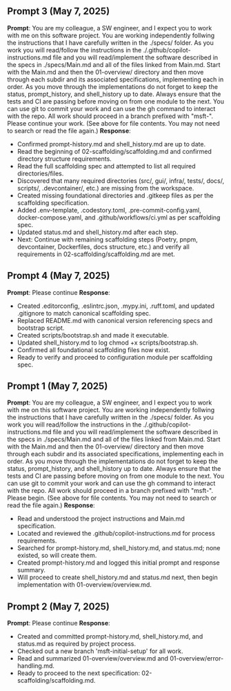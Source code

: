 ## Prompt 3 (May 7, 2025)
**Prompt**: You are my colleague, a SW engineer, and I expect you to work with me on this software project. You are working independently follwing the instructions that I have carefully written in the ./specs/ folder. As you work you will read/follow the instructions in the ./.github/copilot-instructions.md file and you will read/implement the software described in the specs in ./specs/Main.md and all of the files linked from Main.md. Start with the Main.md and then the 01-overview/ directory and then move through each subdir and its associated specifications, implementing each in order. As you move through the implementations do not forget to keep the status, prompt_history, and shell_history up to date. Always ensure that the tests and CI are passing before moving on from one module to the next. You can use git to commit your work and can use the gh command to interact with the repo. All work should proceed in a branch prefixed with "msft-". Please continue your work.  (See <attachments> above for file contents. You may not need to search or read the file again.)
**Response**:
- Confirmed prompt-history.md and shell_history.md are up to date.
- Read the beginning of 02-scaffolding/scaffolding.md and confirmed directory structure requirements.
- Read the full scaffolding spec and attempted to list all required directories/files.
- Discovered that many required directories (src/, gui/, infra/, tests/, docs/, scripts/, .devcontainer/, etc.) are missing from the workspace.
- Created missing foundational directories and .gitkeep files as per the scaffolding specification.
- Added .env-template, .codestory.toml, .pre-commit-config.yaml, docker-compose.yaml, and .github/workflows/ci.yml as per scaffolding spec.
- Updated status.md and shell_history.md after each step.
- Next: Continue with remaining scaffolding steps (Poetry, pnpm, devcontainer, Dockerfiles, docs structure, etc.) and verify all requirements in 02-scaffolding/scaffolding.md are met.

## Prompt 4 (May 7, 2025)
**Prompt**: Please continue
**Response**:
- Created .editorconfig, .eslintrc.json, .mypy.ini, .ruff.toml, and updated .gitignore to match canonical scaffolding spec.
- Replaced README.md with canonical version referencing specs and bootstrap script.
- Created scripts/bootstrap.sh and made it executable.
- Updated shell_history.md to log chmod +x scripts/bootstrap.sh.
- Confirmed all foundational scaffolding files now exist.
- Ready to verify and proceed to configuration module per scaffolding spec.
## Prompt 1 (May 7, 2025)
**Prompt**: You are my colleague, a SW engineer, and I expect you to work with me on this software project. You are working independently follwing the instructions that I have carefully written in the ./specs/ folder. As you work you will read/follow the instructions in the ./.github/copilot-instructions.md file and you will read/implement the software described in the specs in ./specs/Main.md and all of the files linked from Main.md. Start with the Main.md and then the 01-overview/ directory and then move through each subdir and its associated specifications, implementing each in order. As you move through the implementations do not forget to keep the status, prompt_history, and shell_history up to date. Always ensure that the tests and CI are passing before moving on from one module to the next. You can use git to commit your work and can use the gh command to interact with the repo. All work should proceed in a branch prefixed with "msft-". Please begin.  (See <attachments> above for file contents. You may not need to search or read the file again.)
**Response**:
- Read and understood the project instructions and Main.md specification.
- Located and reviewed the .github/copilot-instructions.md for process requirements.
- Searched for prompt-history.md, shell_history.md, and status.md; none existed, so will create them.
- Created prompt-history.md and logged this initial prompt and response summary.
- Will proceed to create shell_history.md and status.md next, then begin implementation with 01-overview/overview.md.

## Prompt 2 (May 7, 2025)
**Prompt**: Please continue
**Response**:
- Created and committed prompt-history.md, shell_history.md, and status.md as required by project process.
- Checked out a new branch 'msft-initial-setup' for all work.
- Read and summarized 01-overview/overview.md and 01-overview/error-handling.md.
- Ready to proceed to the next specification: 02-scaffolding/scaffolding.md.
